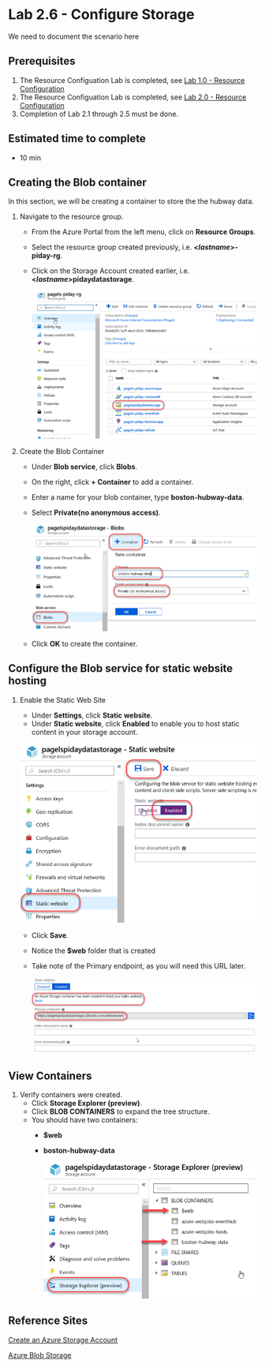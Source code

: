 # Lab 2.6 - Configure Storage
We need to document the scenario here

## Prerequisites
1. The Resource Configuation Lab is completed, see [Lab 1.0 - Resource Configuration](https://github.com/Azure/IoT-Pi-Day/tree/master/Lab%201%20-%20Getting%20started%20with%20the%20Sense%20HAT/Lab%201.0%20-%20Resource%20Configuration)
2. The Resource Configuation Lab is completed, see [Lab 2.0 - Resource Configuration](https://github.com/Azure/IoT-Pi-Day/tree/master/Lab%202%20-%20Working%20with%20Hubway%20Data/Lab%202.0%20-%20Resource%20Configuration)
3. Completion of Lab 2.1 through 2.5 must be done.

## Estimated time to complete
- 10 min

## Creating the Blob container
In this section, we will be creating a container to store the the hubway data.

1. Navigate to the resource group.

    - From the Azure Portal from the left menu, click on **Resource Groups**.
    - Select the resource group created previously, i.e. **<*lastname*>-piday-rg**.
    - Click on the Storage Account created earlier, i.e. **<*lastname*>pidaydatastorage**.

        ![Image](/images/lab-2.6-image1.png) 

2. Create the Blob Container

    - Under **Blob service**, click **Blobs**.
    - On the right, click **+ Container** to add a container.
    - Enter a name for your blob container, type **boston-hubway-data**.
    - Select **Private(no anonymous access)**.

        ![Image](/images/lab-2.6-image2.png)

    - Click **OK** to create the container.

## Configure the Blob service for static website hosting

1. Enable the Static Web Site
    - Under **Settings**, click **Static website**.
    - Under **Static website**, click **Enabled** to enable you to host static content in your storage account.

    ![Image](/images/lab-2.6-image3.png) 
 
     - Click **Save**.

    - Notice the **$web** folder that is created
    - Take note of the Primary endpoint, as you will need this URL later.

        ![Image](/images/lab-2.6-image4.png) 

## View Containers
1.  Verify containers were created.
    - Click **Storage Explorer (preview)**.
    - Click **BLOB CONTAINERS** to expand the tree structure.
    - You should have two containers:
        - **$web**
        - **boston-hubway-data**

            ![Image](/images/lab-2.6-image5.png) 

## Reference Sites

[Create an Azure Storage Account](https://docs.microsoft.com/en-us/azure/storage/common/storage-quickstart-create-account?toc=%2Fazure%2Fstorage%2Fblobs%2Ftoc.json&tabs=azure-portal)

[Azure Blob Storage](https://azure.microsoft.com/en-us/services/storage/blobs/)
